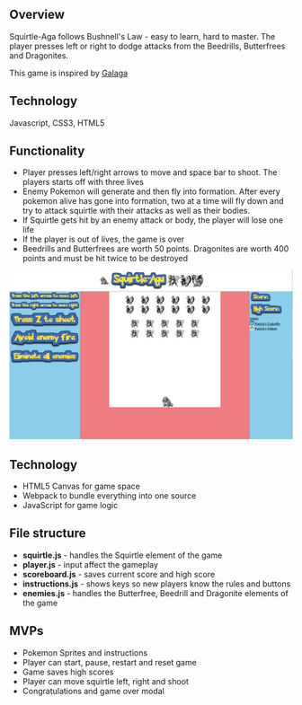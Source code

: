 ## Overview

Squirtle-Aga follows Bushnell's Law - easy to learn, hard to master. The player presses left or right to dodge attacks from the Beedrills, Butterfrees and Dragonites. 

This game is inspired by [Galaga](https://en.wikipedia.org/wiki/Galaga)

## Technology
Javascript, CSS3, HTML5

## Functionality

* Player presses left/right arrows to move and space bar to shoot. The players starts off with three lives
* Enemy Pokemon will generate and then fly into formation. After every pokemon alive has gone into formation, two at a time will fly down and try to attack squirtle with their attacks as well as their bodies. 
* If Squirtle gets hit by an enemy attack or body, the player will lose one life
* If the player is out of lives, the game is over
* Beedrills and Butterfrees are worth 50 points. Dragonites are worth 400 points and must be hit twice to be destroyed


![photo](/assets/squirtle-aga-photo.png)


## Technology 
* HTML5 Canvas for game space
* Webpack to bundle everything into one source
* JavaScript for game logic

## File structure
* **squirtle.js** - handles the Squirtle element of the game
* **player.js** - input affect the gameplay
* **scoreboard.js** - saves current score and high score
* **instructions.js** - shows keys so new players know the rules and buttons
* **enemies.js** - handles the Butterfree, Beedrill and Dragonite elements of the game


## MVPs
* Pokemon Sprites and instructions
* Player can start, pause, restart and reset game
* Game saves high scores
* Player can move squirtle left, right and shoot
* Congratulations and game over modal

